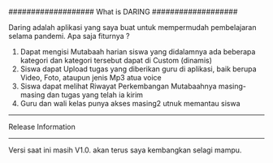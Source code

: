 ###################
What is DARING
###################

Daring adalah aplikasi yang saya buat untuk mempermudah pembelajaran selama pandemi.
Apa saja fiturnya ?
1. Dapat mengisi Mutabaah harian siswa yang didalamnya ada beberapa kategori dan kategori tersebut dapat di Custom (dinamis)
2. Siswa dapat Upload tugas yang diberikan guru di aplikasi, baik berupa Video, Foto, ataupun jenis Mp3 atua voice
3. Siswa dapat melihat Riwayat Perkembangan Mutabaahnya masing-masing dan tugas yang telah ia kirim
4. Guru dan wali kelas punya akses masing2 utnuk memantau siswa

*******************
Release Information
*******************

Versi saat ini masih V1.0. akan terus saya kembangkan selagi mampu.
